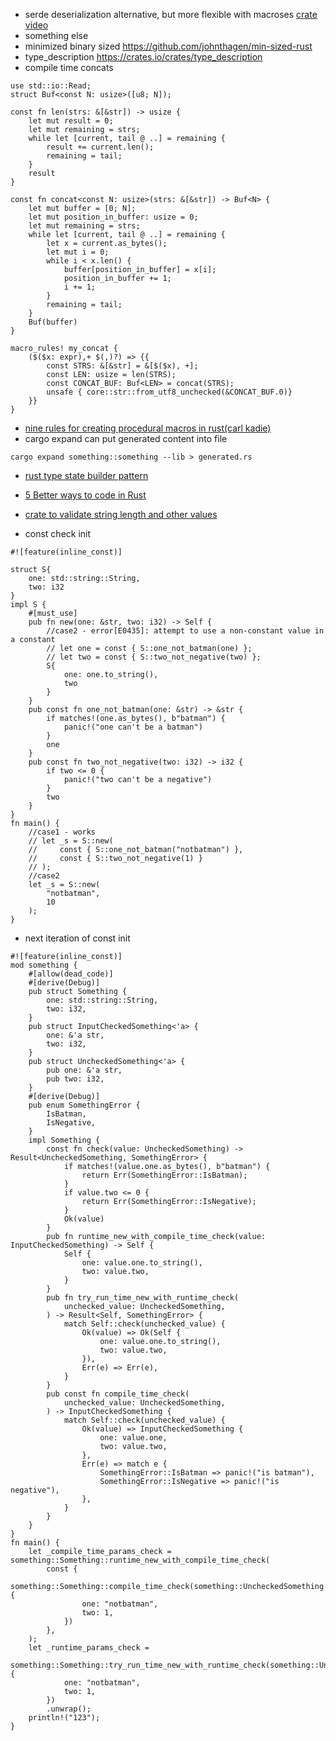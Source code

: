 * serde deserialization alternative, but more flexible with macroses [crate](https://crates.io/crates/frunk) [video](https://www.youtube.com/watch?v=Zps2tH8XOm4&list=WL&index=144&ab_channel=%D0%92%D0%B8%D0%B4%D0%B5%D0%BE%D1%81%D0%BA%D0%BE%D0%BD%D1%84%D0%B5%D1%80%D0%B5%D0%BD%D1%86%D0%B8%D0%B9IT-People) 
* something else
* minimized binary sized https://github.com/johnthagen/min-sized-rust
* type_description https://crates.io/crates/type_description
* compile time concats
```
use std::io::Read;
struct Buf<const N: usize>([u8; N]);

const fn len(strs: &[&str]) -> usize {
    let mut result = 0;
    let mut remaining = strs;
    while let [current, tail @ ..] = remaining {
        result += current.len();
        remaining = tail;
    }
    result
}

const fn concat<const N: usize>(strs: &[&str]) -> Buf<N> {
    let mut buffer = [0; N];
    let mut position_in_buffer: usize = 0;
    let mut remaining = strs;
    while let [current, tail @ ..] = remaining {
        let x = current.as_bytes();
        let mut i = 0;
        while i < x.len() {
            buffer[position_in_buffer] = x[i];
            position_in_buffer += 1;
            i += 1;
        }
        remaining = tail;
    }
    Buf(buffer)
}

macro_rules! my_concat {
    ($($x: expr),+ $(,)?) => {{
        const STRS: &[&str] = &[$($x), +];
        const LEN: usize = len(STRS);
        const CONCAT_BUF: Buf<LEN> = concat(STRS);
        unsafe { core::str::from_utf8_unchecked(&CONCAT_BUF.0)}
    }}
}
```
* [nine rules for creating procedural macros in rust(carl kadie)](https://www.youtube.com/watch?v=zkk0Hyzm30E&list=WL&index=175&t=1132s)
* cargo expand can put generated content into file
```
cargo expand something::something --lib > generated.rs
```
* [rust type state builder pattern](https://github.com/jeremychone-channel/rust-builder)

* [5 Better ways to code in Rust](https://www.youtube.com/watch?v=BU1LYFkpJuk)

* [crate to validate string length and other values](https://crates.io/crates/validator)

* const check init

```
#![feature(inline_const)]

struct S{ 
    one: std::string::String,
    two: i32
}
impl S {
    #[must_use]
    pub fn new(one: &str, two: i32) -> Self {
        //case2 - error[E0435]: attempt to use a non-constant value in a constant
        // let one = const { S::one_not_batman(one) };
        // let two = const { S::two_not_negative(two) };
        S{
            one: one.to_string(),
            two
        }
    }
    pub const fn one_not_batman(one: &str) -> &str {
        if matches!(one.as_bytes(), b"batman") {
            panic!("one can't be a batman")
        }
        one
    }
    pub const fn two_not_negative(two: i32) -> i32 {
        if two <= 0 {
            panic!("two can't be a negative")
        }
        two
    }
}
fn main() {
    //case1 - works
    // let _s = S::new(
    //     const { S::one_not_batman("notbatman") },
    //     const { S::two_not_negative(1) }
    // );
    //case2
    let _s = S::new(
        "notbatman",
        10
    );
}
```

* next iteration of const init

```
#![feature(inline_const)]
mod something {
    #[allow(dead_code)]
    #[derive(Debug)]
    pub struct Something {
        one: std::string::String,
        two: i32,
    }
    pub struct InputCheckedSomething<'a> {
        one: &'a str,
        two: i32,
    }
    pub struct UncheckedSomething<'a> {
        pub one: &'a str,
        pub two: i32,
    }
    #[derive(Debug)]
    pub enum SomethingError {
        IsBatman,
        IsNegative,
    }
    impl Something {
        const fn check(value: UncheckedSomething) -> Result<UncheckedSomething, SomethingError> {
            if matches!(value.one.as_bytes(), b"batman") {
                return Err(SomethingError::IsBatman);
            }
            if value.two <= 0 {
                return Err(SomethingError::IsNegative);
            }
            Ok(value)
        }
        pub fn runtime_new_with_compile_time_check(value: InputCheckedSomething) -> Self {
            Self {
                one: value.one.to_string(),
                two: value.two,
            }
        }
        pub fn try_run_time_new_with_runtime_check(
            unchecked_value: UncheckedSomething,
        ) -> Result<Self, SomethingError> {
            match Self::check(unchecked_value) {
                Ok(value) => Ok(Self {
                    one: value.one.to_string(),
                    two: value.two,
                }),
                Err(e) => Err(e),
            }
        }
        pub const fn compile_time_check(
            unchecked_value: UncheckedSomething,
        ) -> InputCheckedSomething {
            match Self::check(unchecked_value) {
                Ok(value) => InputCheckedSomething {
                    one: value.one,
                    two: value.two,
                },
                Err(e) => match e {
                    SomethingError::IsBatman => panic!("is batman"),
                    SomethingError::IsNegative => panic!("is negative"),
                },
            }
        }
    }
}
fn main() {
    let _compile_time_params_check = something::Something::runtime_new_with_compile_time_check(
        const {
            something::Something::compile_time_check(something::UncheckedSomething {
                one: "notbatman",
                two: 1,
            })
        },
    );
    let _runtime_params_check =
        something::Something::try_run_time_new_with_runtime_check(something::UncheckedSomething {
            one: "notbatman",
            two: 1,
        })
        .unwrap();
    println!("123");
}
```
